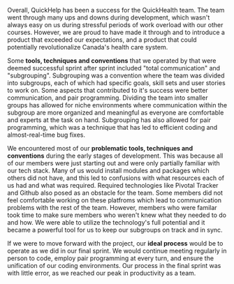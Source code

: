 Overall, QuickHelp has been a success for the QuickHealth team. The team went through many ups and downs during development, which wasn't always easy on us during stressful periods of work overload with our other courses. However, we are proud to have made it through and to introduce a product that exceeded our expectations, and a product that could potentially revolutionalize Canada's health care system.  

Some __tools, techniques and conventions__ that we operated by that were deemed successful sprint after sprint included "total communication" and "subgrouping". Subgrouping was a convention where the team was divided into subgroups, each of which had specific goals, skill sets and user stories to work on. Some aspects that contributed to it's success were better communication, and pair programming. Dividing the team into smaller groups has allowed for niche environments where communication within the subgroup are more organized and meaningful as everyone are comfortable and experts at the task on hand. Subgrouping has also allowed for pair programming, which was a technique that has led to efficient coding and almost-real-time bug fixes.

We encountered most of our __problematic tools, techniques and conventions__ during the early stages of development. This was because all of our members were just starting out and were only partially familiar with our tech stack. Many of us would install modules and packages which others did not have, and this led to confusions with what resources each of us had and what was required. Required technologies like Pivotal Tracker and Github also posed as an obstacle for the team. Some members did not feel comfortable working on these platfroms which lead to communication problems with the rest of the team. However, members who were familar took time to make sure members who weren't knew what they needed to do and how. We were able to utilize the technology's full potential and it became a powerful tool for us to keep our subgroups on track and in sync.

If we were to move forward with the project, our __ideal process__ would be to operate as we did in our final sprint. We would continue meeting regularly in person to code, employ pair programming at every turn, and ensure the unification of our coding environments. Our process in the final sprint was with little error, as we reached our peak in productivity as a team.

